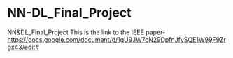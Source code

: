 # NN-DL_Final_Project
NN&amp;DL_Final_Project
This is the link to the IEEE paper-https://docs.google.com/document/d/1gU9JW7cN29DpfnJfySQE1W99F9Zrgx43/edit#
